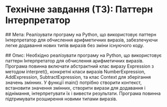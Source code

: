 # Технічне завдання (ТЗ): Паттерн Інтерпретатор

## Мета:
Реалізувати програму на Python, що використовує паттерн Інтерпретатор для обчислення арифметичних виразів, забезпечуючи легке додавання нових типів виразів без зміни існуючого коду.

## Опис:
Необхідно реалізувати програму на Python, що використовує паттерн Інтерпретатор для обчислення арифметичних виразів. Програма повинна включати абстрактний клас виразу Expression з методом interpret(), конкретні класи виразів NumberExpression, AddExpression, SubtractExpression, та клас Context для зберігання значень змінних. У функції main() потрібно створити контекст, встановити значення змінних, створити вирази для додавання і віднімання, інтерпретувати їх і вивести результати. Програма повинна підтримувати розширення новими типами виразів.